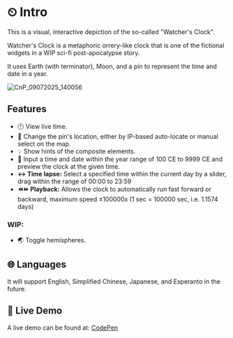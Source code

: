 # ⏲ Intro
This is a visual, interactive depiction of the so-called "Watcher's Clock". 

Watcher's Clock is a metaphoric orrery-like clock that is one of the fictional widgets in a WIP sci-fi post-apocalypse story.

It uses Earth (with terminator), Moon, and a pin to represent the time and date in a year.

![CnP_09072025_140056](https://github.com/user-attachments/assets/ed5cd375-e048-4eef-9bf6-320d478e8635)

## Features

- 🕛 View live time.
- 📍 Change the pin's location, either by IP-based auto-locate or manual select on the map.
- 💡 Show hints of the composite elements.
- 📅 Input a time and date within the year range of 100 CE to 9999 CE and preview the clock at the given time.
- **↔️ Time lapse:** Select a specified time within the current day by a slider, drag within the range of 00:00 to 23:59
- **⏪⏩ Playback:** Allows the clock to automatically run fast forward or backward, maximum speed ±100000x (1 sec = 100000 sec, i.e. 1.1574 days)

### WIP:
- 🌏 Toggle hemispheres.


## 🌐 Languages

It will support English, Simplified Chinese, Japanese, and Esperanto in the future.

## 👾 Live Demo

A live demo can be found at: [CodePen](https://codepen.io/Talcite/pen/PwqxWqy)
